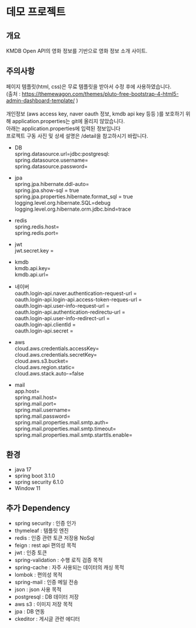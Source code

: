 # 데모 프로젝트

## 개요
KMDB Open API의 영화 정보를 기반으로 영화 정보 소개 사이트.

## 주의사항
페이지 템플릿(html, css)은 무료 템플릿을 받아서 수정 후에 사용하였습니다.<br/>
(출처 : https://themewagon.com/themes/pluto-free-bootstrap-4-html5-admin-dashboard-template/ ) <br/>
<br/>
개인정보 (aws access key, naver oauth 정보, kmdb api key 등등 )를 보호하기 위해 application.properties는 git에 올리지 않았습니다.<br/>
아래는 application.properties에 입력된 정보입니다<br/>
프로젝트 구동 사진 및 상세 설명은 /detail을 참고하시기 바랍니다.

 - DB <br/>
spring.datasource.url=jdbc:postgresql: <br/>
spring.datasource.username= <br/>
spring.datasource.password= <br/>

 - jpa <br/>
spring.jpa.hibernate.ddl-auto= <br/>
spring.jpa.show-sql = true <br/>
spring.jpa.properties.hibernate.format_sql = true <br/>
logging.level.org.hibernate.SQL=debug <br/>
logging.level.org.hibernate.orm.jdbc.bind=trace <br/>

- redis <br/>
spring.redis.host= <br/>
spring.redis.port= <br/>

- jwt <br/>
jwt.secret.key = <br/>

- kmdb <br/>
kmdb.api.key= <br/>
kmdb.api.url= <br/>

- 네이버 <br/>
oauth.login-api.naver.authentication-request-url = <br/>
oauth.login-api.login-api.access-token-reques-url = <br/>
oauth.login-api.user-info-request-url = <br/>
oauth.login-api.authentication-redirectu-url = <br/>
oauth.login-api.user-info-redirect-url = <br/>
oauth.login-api.clientId = <br/>
oauth.login-api.secret = <br/>

- aws <br/>
cloud.aws.credentials.accessKey= <br/>
cloud.aws.credentials.secretKey= <br/>
cloud.aws.s3.bucket= <br/>
cloud.aws.region.static= <br/>
cloud.aws.stack.auto-=false

- mail <br/>
app.host=<br/>
spring.mail.host=<br/>
spring.mail.port=<br/>
spring.mail.username=<br/>
spring.mail.password=<br/>
spring.mail.properties.mail.smtp.auth=<br/>
spring.mail.properties.mail.smtp.timeout=<br/>
spring.mail.properties.mail.smtp.starttls.enable=<br/>

## 환경
 - java 17
 - spring boot 3.1.0
 - spring security 6.1.0
 - Window 11

## 추가 Dependency 
 - spring security : 인증 인가
 - thymeleaf : 템플릿 엔진
 - redis : 인증 관련 토큰 저장용 NoSql
 - feign : rest api 편의성 목적
 - jwt : 인증 토큰
 - spring-validation : 수행 로직 검증 목적
 - spring-cache : 자주 사용되는 데이터의 캐싱 목적
 - lombok : 편의성 목적
 - spring-mail : 인증 메일 전송
 - json : json 사용 목적 
 - postgresql : DB 데이터 저장
 - aws s3 : 이미지 저장 목적
 - jpa : DB 연동
 - ckeditor : 게시글 관련 에디터
 
